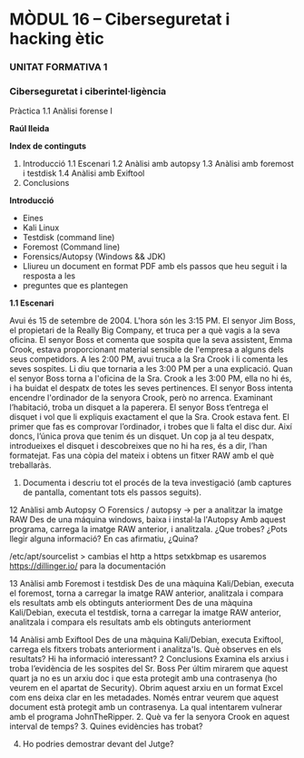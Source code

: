 # MÒDUL 16 – Ciberseguretat i hacking ètic
### UNITAT FORMATIVA 1
### Ciberseguretat i ciberintel·ligència
Pràctica 1.1
Anàlisi forense I

**Raúl lleida**

**Index de continguts**
1. Introducció
1.1 Escenari
1.2 Anàlisi amb autopsy
1.3 Anàlisi amb foremost i testdisk
1.4 Anàlisi amb Exiftool
2. Conclusions

**Introducció**
- Eines
- Kali Linux
- Testdisk (command line)
- Foremost (Command line)
- Forensics/Autopsy (Windows && JDK)
- Lliureu un document en format PDF amb els passos que heu seguit i la resposta a les
- preguntes que es plantegen

**1.1 Escenari**

Avui és 15 de setembre de 2004. L'hora són les 3:15 PM. El senyor Jim Boss, el
propietari de la Really Big Company, et truca per a què vagis a la seva oficina. El
senyor Boss et comenta que sospita que la seva assistent, Emma Crook, estava
proporcionant material sensible de l'empresa a alguns dels seus competidors.
A les 2:00 PM, avui truca a la Sra Crook i li comenta les seves sospites. Li diu que
tornaria a les 3:00 PM per a una explicació. 
Quan el senyor Boss torna a l'oficina de la Sra. Crook a les 3:00 PM, ella no hi és, i ha buidat el despatx de totes les seves pertinences. 
El senyor Boss intenta encendre l'ordinador de la senyora Crook, però no
arrenca. Examinant l’habitació, troba un disquet a la paperera. 
El senyor Boss t’entrega el disquet i vol que li expliquis exactament el que la Sra. Crook estava fent. El primer que fas es comprovar l’ordinador, i trobes que li falta el disc dur. Així doncs, l’única prova que tenim és un disquet. Un cop ja al teu despatx,
introdueixes el disquet i descobreixes que no hi ha res, és a dir, l’han formatejat.
Fas una còpia del mateix i obtens un fitxer RAW amb el què treballaràs.

1. Documenta i descriu tot el procés de la teva investigació (amb captures de
pantalla, comentant tots els passos seguits).







12
Anàlisi amb Autopsy
○ Forensics / autopsy → per a analitzar la imatge RAW
Des de una máquina windows, baixa i instal·la l'Autopsy
Amb aquest programa, carrega la imatge RAW anterior, i analitzala.
¿Que trobes?
¿Pots llegir alguna informació? En cas afirmatiu, ¿Quina?


/etc/apt/sourcelist > cambias el http a  https
setxkbmap es
usaremos https://dillinger.io/ para la documentación


13
Anàlisi amb Foremost i testdisk
Des de una màquina Kali/Debian, executa el foremost, torna a carregar la imatge RAW
anterior, analitzala i compara els resultats amb els obtinguts anteriorment
Des de una màquina Kali/Debian, executa el testdisk, torna a carregar la imatge RAW
anterior, analitzala i compara els resultats amb els obtinguts anteriorment

14
Anàlisi amb Exiftool
Des de una màquina Kali/Debian, executa Exiftool, carrega els fitxers trobats
anteriorment i analitza'ls.
Què observes en els resultats?
Hi ha informació interessant?
2
Conclusions
Examina els arxius i troba l’evidència de les sospites del Sr. Boss
Per últim mirarem que aquest quart ja no es un arxiu doc i que esta protegit amb una
contrasenya (ho veurem en el apartat de Security).
Obrim aquest arxiu en un format Excel com ens deixa clar en les metadades. Només
entrar veurem que aquest document està protegit amb un contrasenya. La qual intentarem
vulnerar amb el programa JohnTheRipper.
2. Què va fer la senyora Crook en aquest interval de temps?
3. Quines evidències has trobat?

4. Ho podries demostrar devant del Jutge?
